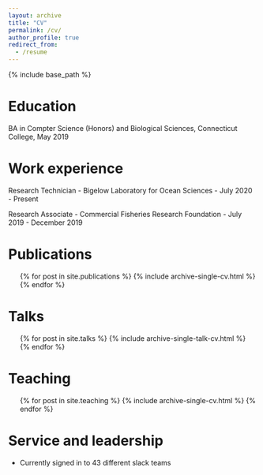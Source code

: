 ```yaml
---
layout: archive
title: "CV"
permalink: /cv/
author_profile: true
redirect_from:
  - /resume
---
```


{% include base_path %}

Education
======
BA in Compter Science (Honors) and Biological Sciences, Connecticut College, May 2019

Work experience
======
Research Technician - Bigelow Laboratory for Ocean Sciences - July 2020 - Present

Research Associate - Commercial Fisheries Research Foundation - July 2019 - December 2019

Publications
======
  <ul>{% for post in site.publications %}
    {% include archive-single-cv.html %}
  {% endfor %}</ul>
  
Talks
======
  <ul>{% for post in site.talks %}
    {% include archive-single-talk-cv.html %}
  {% endfor %}</ul>
  
Teaching
======
  <ul>{% for post in site.teaching %}
    {% include archive-single-cv.html %}
  {% endfor %}</ul>
  
Service and leadership
======
* Currently signed in to 43 different slack teams
